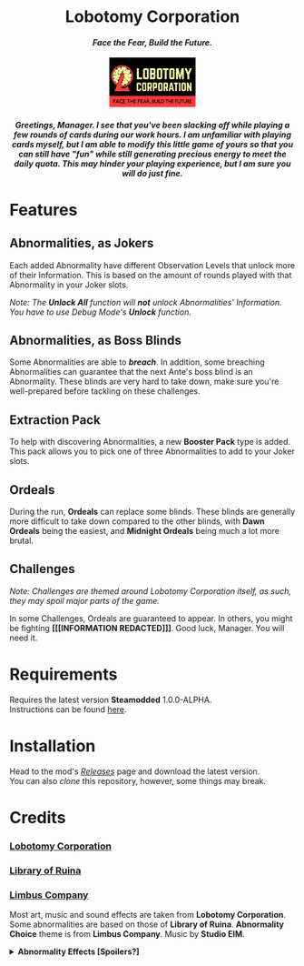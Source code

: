 <h1 align="center">Lobotomy Corporation</h1>
<h4 align="center"><i>Face the Fear, Build the Future.</i></h4>

<p align="center"><img src="assets/LobotomyCorporationLogo.png" style="width:30%" /></p>

<h5 align="center"><i>
Greetings, Manager. 
I see that you've been slacking off while playing a few rounds of cards during our work hours. 
I am unfamiliar with playing cards myself, but I am able to modify this little game of yours so that you can still have "fun" while still generating precious energy to meet the daily quota. 
This may hinder your playing experience, but I am sure you will do just fine.</i></h5>

# Features
## Abnormalities, as Jokers
Each added Abnormality have different Observation Levels that unlock more of their Information. 
This is based on the amount of rounds played with that Abnormality in your Joker slots.

*Note: The **Unlock All** function will **not** unlock Abnormalities' Information. You have to use Debug Mode's **Unlock** function.* 

## Abnormalities, as Boss Blinds
Some Abnormalities are able to ***breach***. 
In addition, some breaching Abnormalities can guarantee that the next Ante's boss blind is an Abnormality. 
These blinds are very hard to take down, make sure you're well-prepared before tackling on these challenges.

## Extraction Pack
To help with discovering Abnormalities, a new **Booster Pack** type is added. 
This pack allows you to pick one of three Abnormalities to add to your Joker slots.

## Ordeals
During the run, **Ordeals** can replace some blinds. These blinds are generally more difficult to take down compared to the other blinds, 
with **Dawn Ordeals** being the easiest, and **Midnight Ordeals** being much a lot more brutal.

## Challenges
*Note: Challenges are themed around Lobotomy Corporation itself, as such, they may spoil major parts of the game.* 

In some Challenges, Ordeals are guaranteed to appear. In others, you might be fighting **[[[INFORMATION REDACTED]]]**. 
Good luck, Manager. You will need it.

# Requirements
Requires the latest version **Steamodded** 1.0.0-ALPHA.  
Instructions can be found [here](https://github.com/Steamopollys/Steamodded/wiki/01.-Getting-started).

# Installation
Head to the mod's *[Releases](https://github.com/Mysthaps/LobotomyCorp/releases/latest)* page and download the latest version.  
You can also *clone* this repository, however, some things may break.

# Credits
### **[Lobotomy Corporation](https://store.steampowered.com/app/568220/Lobotomy_Corporation__Monster_Management_Simulation/)**
### **[Library of Ruina](https://store.steampowered.com/app/1256670/Library_Of_Ruina/)**
### **[Limbus Company](https://store.steampowered.com/app/1973530/Limbus_Company/)**

Most art, music and sound effects are taken from **Lobotomy Corporation**. 
Some abnormalities are based on those of **Library of Ruina**. 
**Abnormality Choice** theme is from **Limbus Company**. 
Music by **Studio EIM**. 

<details>
    <summary><b>Abnormality Effects [Spoilers?]</b></summary>
    Nameless Fetus, The Lady Facing the Wall, All-Around Helper: <b>Twilight & Sunset</b>
    Initial JokerDisplay support for All-Around Helper, One Sin and Hundreds of Good Deeds: <b>OppositeWolf770</b>
</details>
